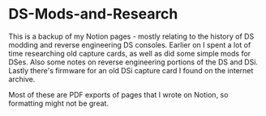 # DS-Mods-and-Research

This is a backup of my Notion pages - mostly relating to the history of DS modding and reverse engineering DS consoles. Earlier on I spent a lot of time researching old capture cards, as well as did some simple mods for DSes. Also some notes on reverse engineering portions of the DS and DSi. Lastly there's firmware for an old DSi capture card I found on the internet archive.


Most of these are PDF exports of pages that I wrote on Notion, so formatting might not be great.
